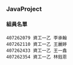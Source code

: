 ### **JavaProject**
#### **組員名單**
```
407262079 資工一乙 李承翰
407262110 資工一乙 王麗婷
407262433 資工一乙 王一鑫
407262354 資工一乙 林鈺恩
```

